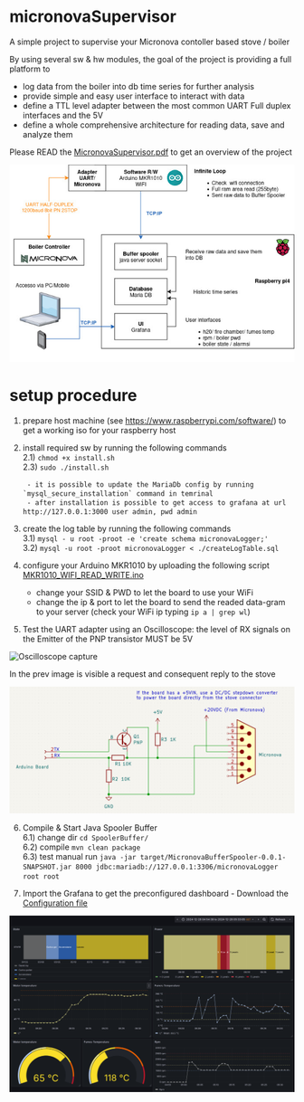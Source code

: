 # micronovaSupervisor
A simple project to supervise your Micronova contoller based stove / boiler

By using several sw & hw modules, the goal of the project is providing a full platform to
* log data from the boiler into db time series for further analysis
* provide simple and easy user interface to interact with data
* define a TTL level adapter between the most common UART Full duplex interfaces and the 5V
* define a whole comprehensive architecture for reading data, save and analyze them

Please READ the [MicronovaSupervisor.pdf](/MicronovaSupervisor.pdf) to get an overview of the project

![System layout](/ProjectDocumentation/ProjectBlockDiagram.jpeg "System layout")


# setup procedure #
1) prepare host machine (see https://www.raspberrypi.com/software/) to get a working iso for your raspberry host
2) install required sw by running the following commands  
        2.1) `chmod +x install.sh`  
        2.3) `sudo ./install.sh`    
        
        - it is possible to update the MariaDb config by running  `mysql_secure_installation` command in temrinal  
        - after installation is possible to get access to grafana at url http://127.0.0.1:3000 user admin, pwd admin  

3) create the log table by running the following commands  
    3.1) `mysql - u root -proot -e 'create schema micronovaLogger;'`  
    3.2) `mysql -u root -proot micronovaLogger < ./createLogTable.sql`    


4) configure your Arduino MKR1010 by uploading the following script [MKR1010_WIFI_READ_WRITE.ino](/MKR1010_WIFI_READ_WRITE/MKR1010_WIFI_READ_WRITE.ino)  
    - change your SSID & PWD to let the board to use your WiFi  
    - change the ip & port to let the board to send the readed data-gram to your server (check your WiFi ip typing  `ip a | grep wl`)  

5) Test the UART adapter using an Oscilloscope: the level of RX signals on the Emitter of the PNP transistor MUST be 5V

![Oscilloscope capture](/img/osciloscope_capture.png "Oscilloscope capture")

In the prev image is visible a request and consequent reply to the stove

![Adapter schematics](/ProjectDocumentation/micronovaUartAdapter.png "Adapter schematics")


6) Compile & Start Java Spooler Buffer  
    6.1) change dir         `cd SpoolerBuffer/`  
    6.2) compile            `mvn clean package`  
    6.3) test manual run    `java -jar target/MicronovaBufferSpooler-0.0.1-SNAPSHOT.jar 8000 jdbc:mariadb://127.0.0.1:3306/micronovaLogger root root`  
    
    
    
7) Import the Grafana to get the preconfigured dashboard - Download the [Configuration file](/ProjectDocumentation/grafana_cfg.json)

![Overview](/img/overview_start.png "Overview - starting the boiler")


